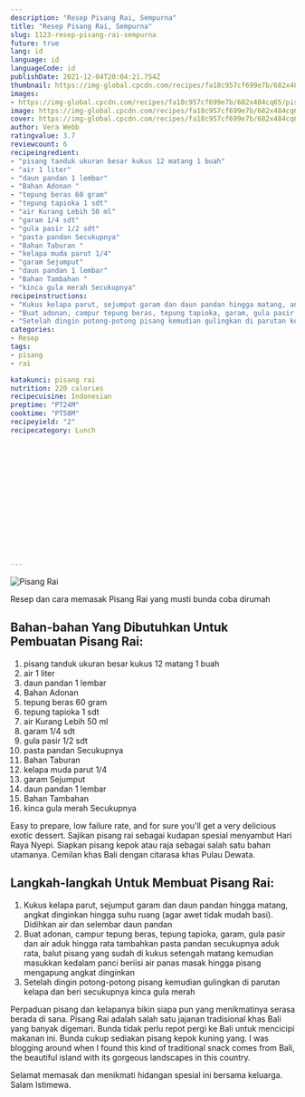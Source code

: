 ```yaml
---
description: "Resep Pisang Rai, Sempurna"
title: "Resep Pisang Rai, Sempurna"
slug: 1123-resep-pisang-rai-sempurna
future: true
lang: id
language: id
languageCode: id
publishDate: 2021-12-04T20:04:21.754Z 
thumbnail: https://img-global.cpcdn.com/recipes/fa18c957cf699e7b/682x484cq65/pisang-rai-foto-resep-utama.png
images:
- https://img-global.cpcdn.com/recipes/fa18c957cf699e7b/682x484cq65/pisang-rai-foto-resep-utama.png
image: https://img-global.cpcdn.com/recipes/fa18c957cf699e7b/682x484cq65/pisang-rai-foto-resep-utama.png
cover: https://img-global.cpcdn.com/recipes/fa18c957cf699e7b/682x484cq65/pisang-rai-foto-resep-utama.png
author: Vera Webb
ratingvalue: 3.7
reviewcount: 6
recipeingredient:
- "pisang tanduk ukuran besar kukus 12 matang 1 buah"
- "air 1 liter"
- "daun pandan 1 lembar"
- "Bahan Adonan "
- "tepung beras 60 gram"
- "tepung tapioka 1 sdt"
- "air Kurang Lebih 50 ml"
- "garam 1/4 sdt"
- "gula pasir 1/2 sdt"
- "pasta pandan Secukupnya"
- "Bahan Taburan "
- "kelapa muda parut 1/4"
- "garam Sejumput"
- "daun pandan 1 lembar"
- "Bahan Tambahan "
- "kinca gula merah Secukupnya"
recipeinstructions:
- "Kukus kelapa parut, sejumput garam dan daun pandan hingga matang, angkat dinginkan hingga suhu ruang (agar awet tidak mudah basi). Didihkan air dan selembar daun pandan"
- "Buat adonan, campur tepung beras, tepung tapioka, garam, gula pasir dan air aduk hingga rata tambahkan pasta pandan secukupnya aduk rata, balut pisang yang sudah di kukus setengah matang kemudian masukkan kedalam panci beriisi air panas masak hingga pisang mengapung angkat dinginkan"
- "Setelah dingin potong-potong pisang kemudian gulingkan di parutan kelapa dan beri secukupnya kinca gula merah"
categories:
- Resep
tags:
- pisang
- rai

katakunci: pisang rai 
nutrition: 220 calories
recipecuisine: Indonesian
preptime: "PT24M"
cooktime: "PT58M"
recipeyield: "2"
recipecategory: Lunch


     
    
    
    
    
    
    
    
    
    
    
      
    
---
```



![Pisang Rai](https://img-global.cpcdn.com/recipes/fa18c957cf699e7b/682x484cq65/pisang-rai-foto-resep-utama.png)

Resep dan cara memasak  Pisang Rai yang musti bunda coba dirumah

<!--inarticleads1-->

## Bahan-bahan Yang Dibutuhkan Untuk Pembuatan Pisang Rai:

1. pisang tanduk ukuran besar kukus 12 matang 1 buah
1. air 1 liter
1. daun pandan 1 lembar
1. Bahan Adonan 
1. tepung beras 60 gram
1. tepung tapioka 1 sdt
1. air Kurang Lebih 50 ml
1. garam 1/4 sdt
1. gula pasir 1/2 sdt
1. pasta pandan Secukupnya
1. Bahan Taburan 
1. kelapa muda parut 1/4
1. garam Sejumput
1. daun pandan 1 lembar
1. Bahan Tambahan 
1. kinca gula merah Secukupnya

Easy to prepare, low failure rate, and for sure you&#39;ll get a very delicious exotic dessert. Sajikan pisang rai sebagai kudapan spesial menyambut Hari Raya Nyepi. Siapkan pisang kepok atau raja sebagai salah satu bahan utamanya. Cemilan khas Bali dengan citarasa khas Pulau Dewata. 

<!--inarticleads2-->

## Langkah-langkah Untuk Membuat Pisang Rai:

1. Kukus kelapa parut, sejumput garam dan daun pandan hingga matang, angkat dinginkan hingga suhu ruang (agar awet tidak mudah basi). Didihkan air dan selembar daun pandan
1. Buat adonan, campur tepung beras, tepung tapioka, garam, gula pasir dan air aduk hingga rata tambahkan pasta pandan secukupnya aduk rata, balut pisang yang sudah di kukus setengah matang kemudian masukkan kedalam panci beriisi air panas masak hingga pisang mengapung angkat dinginkan
1. Setelah dingin potong-potong pisang kemudian gulingkan di parutan kelapa dan beri secukupnya kinca gula merah


Perpaduan pisang dan kelapanya bikin siapa pun yang menikmatinya serasa berada di sana. Pisang Rai adalah salah satu jajanan tradisional khas Bali yang banyak digemari. Bunda tidak perlu repot pergi ke Bali untuk mencicipi makanan ini. Bunda cukup sediakan pisang kepok kuning yang. I was blogging around when I found this kind of traditional snack comes from Bali, the beautiful island with its gorgeous landscapes in this country. 

Selamat memasak dan menikmati hidangan spesial ini bersama keluarga. Salam Istimewa.
